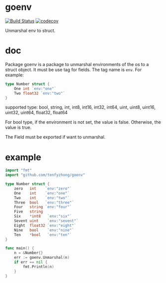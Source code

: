 # goenv
[![Build Status](https://travis-ci.org/tenfyzhong/goenv.svg?branch=master)](https://travis-ci.org/tenfyzhong/goenv)
[![codecov](https://codecov.io/gh/tenfyzhong/goenv/branch/master/graph/badge.svg)](https://codecov.io/gh/tenfyzhong/goenv)

Unmarshal env to struct. 

# doc
Package goenv is a package to unmarshal environments of the os to a struct
object. It must be use tag for fields. The tag name is `env`. For example:

```go
type Number struct {
    One int `env:"one"`
    Two float32 `env:"two"`
}
```

supported type: bool, string, int, int8, int16, int32, int64, uint, uint8,
uint16, uint32, uint64, float32, float64

For bool type, if the environment is not set, the value is false.
Otherwise, the value is true.

The Field must be exported if want to unmarshal.

# example
```go
import "fmt"
import "github.com/tenfyzhong/goenv"

type Number struct {
	zero   int    `env:"zero"`
	One    int    `env:"one"`
	Two    int    `env:"two"`
	Three  bool   `env:"three"`
	Four   string `env:"four"`
	Five   string
	Six    *int8   `env:"six"`
	Sevent uint    `env:"sevent"`
	Eight  float32 `env:"eight"`
	Nine   bool    `env:"nine"`
	Ten    *bool   `env:"ten"`
}

func main() {
    n = &Number{}
    err := goenv.Unmarshal(n)
    if err == nil {
        fmt.Println(n)
    }
}
```
